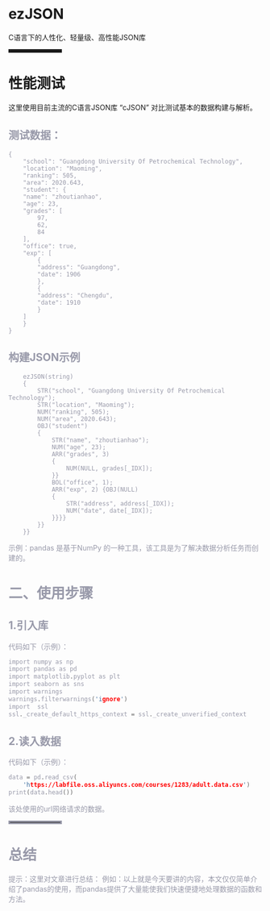 
# ezJSON
C语言下的人性化、轻量级、高性能JSON库

<hr style=" border:solid; width:100px; height:1px;" color=#000000 size=1">

# 性能测试
这里使用目前主流的C语言JSON库 “cJSON” 对比测试基本的数据构建与解析。

## <font color=#999AAA >测试数据：
```
{
    "school": "Guangdong University Of Petrochemical Technology",
    "location": "Maoming",
    "ranking": 505,
    "area": 2020.643,
    "student": {
	"name": "zhoutianhao",
	"age": 23,
	"grades": [
	    97,
	    62,
	    84
	],
	"office": true,
	"exp": [
	    {
		"address": "Guangdong",
		"date": 1906
	    },
	    {
		"address": "Chengdu",
		"date": 1910
	    }
	]
    }
}
```


## 构建JSON示例

```
	ezJSON(string)
	{
	    STR("school", "Guangdong University Of Petrochemical Technology");
	    STR("location", "Maoming");
	    NUM("ranking", 505);
	    NUM("area", 2020.643);
	    OBJ("student")
	    {
	        STR("name", "zhoutianhao");
	        NUM("age", 23);
	        ARR("grades", 3)
	        {
	            NUM(NULL, grades[_IDX]);
	        }}
	        BOL("office", 1);
	        ARR("exp", 2) {OBJ(NULL)
	        {
	            STR("address", address[_IDX]);
	            NUM("date", date[_IDX]);
	        }}}}
	    }}
	}}
```
<font color=#999AAA >示例：pandas 是基于NumPy 的一种工具，该工具是为了解决数据分析任务而创建的。



# 二、使用步骤
## 1.引入库


<font color=#999AAA >代码如下（示例）：



```c
import numpy as np
import pandas as pd
import matplotlib.pyplot as plt
import seaborn as sns
import warnings
warnings.filterwarnings('ignore')
import  ssl
ssl._create_default_https_context = ssl._create_unverified_context
```

## 2.读入数据

<font color=#999AAA >代码如下（示例）：



```c
data = pd.read_csv(
    'https://labfile.oss.aliyuncs.com/courses/1283/adult.data.csv')
print(data.head())
```



<font color=#999AAA >该处使用的url网络请求的数据。

<hr style=" border:solid; width:100px; height:1px;" color=#000000 size=1">

# 总结
<font color=#999AAA >提示：这里对文章进行总结：
例如：以上就是今天要讲的内容，本文仅仅简单介绍了pandas的使用，而pandas提供了大量能使我们快速便捷地处理数据的函数和方法。
